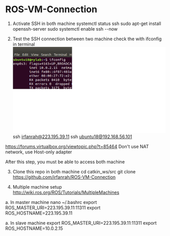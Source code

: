 # ROS-VM-Connection

1. Activate SSH in both machine
systemctl status ssh
sudo apt-get install openssh-server
sudo systemctl enable ssh --now

2. Test the SSH connection between two machine
check the with ifconfig in terminal
![alt text](https://github.com/irfanrah/ROS-VM-Connection/blob/main/pics/1.png)
ssh irfanrah@223.195.39.11
ssh ubuntu18@192.168.56.101

https://forums.virtualbox.org/viewtopic.php?t=85464
Don't use NAT network, use Host-only adapter


After this step, you must be able to access both machine

3. Clone this repo in both machine
cd catkin_ws/src
git clone https://github.com/irfanrah/ROS-VM-Connection


4. Multiple machine setup
http://wiki.ros.org/ROS/Tutorials/MultipleMachines


a. In master machine 
nano ~/.bashrc
export ROS_MASTER_URI=223.195.39.11:11311
export ROS_HOSTNAME=223.195.39.11


a. In slave machine
export ROS_MASTER_URI=223.195.39.11:11311
export ROS_HOSTNAME=10.0.2.15
